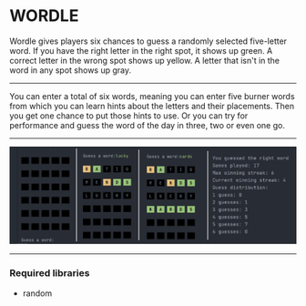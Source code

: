 # **WORDLE**

Wordle gives players six chances to guess a randomly selected five-letter word. If you have the right letter in the right spot, it shows up green. A correct letter in the wrong spot shows up yellow. A letter that isn't in the word in any spot shows up gray. 

---

You can enter a total of six words, meaning you can enter five burner words from which you can learn hints about the letters and their placements. Then you get one chance to put those hints to use. Or you can try for performance and guess the word of the day in three, two or even one go.

---

![image](readme_image.png)

---

### Required libraries

- random
